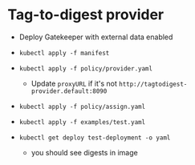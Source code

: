 # Tag-to-digest provider

- Deploy Gatekeeper with external data enabled

- `kubectl apply -f manifest`

- `kubectl apply -f policy/provider.yaml`
  - Update `proxyURL` if it's not `http://tagtodigest-provider.default:8090`

- `kubectl apply -f policy/assign.yaml`

- `kubectl apply -f examples/test.yaml`

- `kubectl get deploy test-deployment -o yaml`
  - you should see digests in image
